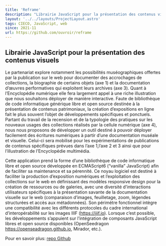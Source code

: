 ```yaml
---
title: 'Reframe'
description: "Librairie JavaScript pour la présentation des contenus visuels"
layout: '../../layouts/ProjectLayout.astro'
tags: CIECO, JavaScript, web
since: 2021-11
url: https://github.com/ouvroir/reframe
---
```


## Librairie JavaScript pour la présentation des contenus visuels

Le partenariat explore notamment les possibilités muséographiques offertes par la publication sur le web pour documenter des accrochages de collections, la biographie de certains objets (axe 1) et la documentation d’œuvres performatives qui exploitent leurs archives (axe 3). Quant à l’Encyclopédie numérique elle fera largement appel à une riche illustration que nous souhaitons déployer de manière interactive. Faute de bibliothèque de code informatique générique libre et open source destinée à la présentation de contenus patrimoniaux, la création d’expositions en ligne fait le plus souvent l’objet de développements spécifiques et ponctuels. Partant du travail de la recension et de la typologie des pratiques sur les nouveaux usages des collections réalisés par la cellule numérique (axe 4), nous nous proposons de développer un outil destiné à pouvoir déployer facilement des écritures numériques à partir d’une documentation muséale et visuelle. Celui-ci sera mobilisé pour les expérimentations de publications de contenus spécifiques prévues dans l’axe 1,l’axe 2 et 3 ainsi que pour l’illustration de l’Encyclopédie multimédia.

Cette application prend la forme d’une bibliothèque de code informatique libre et open source développée en ECMAScript6 (“vanilla” JavaScript) afin de faciliter sa maintenance et sa pérennité. Ce noyau logiciel est destiné à faciliter la production d’exposition numériques et l’exploitation des collections sur le web en définissant des modèles responsive design pour la création de ressources ou de galeries, avec une diversité d’interactions utilisateurs spécifiques à la présentation savante de la documentation visuelle sur le web (comparaison d’images, feuilletage, zoom, légendes structurées et accès aux métadonnées). Son périmètre fonctionnel intègre une compatibilité avec les différents protocoles du cadre international d’interopérabilité sur les images IIIF (https://iiif.io). Lorsque c’est possible, les développements s’appuient sur l’intégration de composants JavaScript libres et open source disponibles (OpenSeedragon https://openseadragon.github.io, Mirador, etc.).

Pour en savoir plus: [repo Github](https://github.com/ouvroir/reframe)